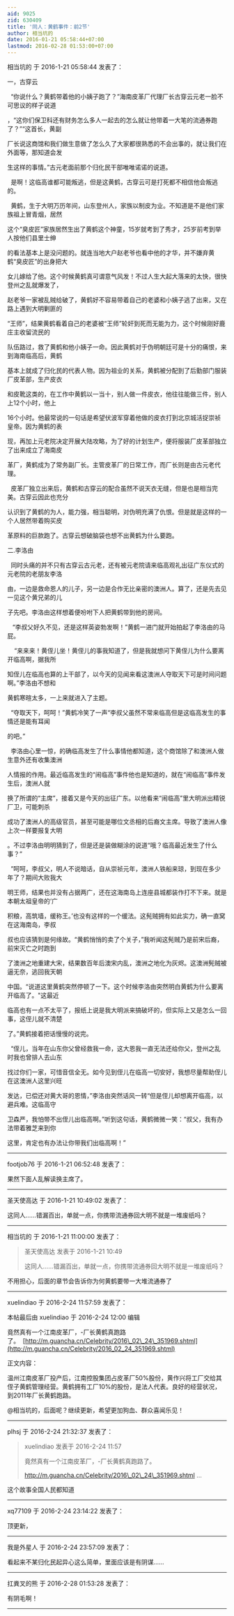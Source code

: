 ```yaml
---
aid: 9025
zid: 630409
title: '同人：黄鹤事件：前2节'
author: 相当坑的
date: 2016-01-21 05:58:44+07:00
lastmod: 2016-02-28 01:53:00+07:00
---
```


相当坑的 于 2016-1-21 05:58:44 发表了：

一，古穿云

  “你说什么？黄鹤带着他的小姨子跑了？”海南皮革厂代理厂长古穿云元老一脸不可思议的样子说道

，“这你们保卫科还有财务怎么多人一起去的怎么就让他带着一大笔的流通券跑了？”“这首长，黄副

厂长说这商馆和我们做生意做了怎么久了大家都很熟悉的不会出事的，就让我们在外面等，那知道会发

生这样的事情。”古元老面前那个归化民干部唯唯诺诺的说道。

  是啊！这临高谁都可能叛逃，但是这黄鹤，古穿云可是打死都不相信他会叛逃的。

  黄鹤，生于大明万历年间，山东登州人，家族以制皮为业。不知道是不是他们家族祖上冒青烟，居然

这个“臭皮匠”家族居然生出了黄鹤这个神童，15岁就考到了秀才，25岁前考到举人按他们县里士绅

的看法基本上是没问题的。就连当地大户赵老爷也看中他的才华，并不嫌弃黄鹤“臭皮匠”的出身把大

女儿嫁给了他。这个时候黄鹤真可谓意气风发！不过人生大起大落来的太快，很快登州之乱就爆发了，

赵老爷一家被乱贼给破了，黄鹤好不容易带着自己的老婆和小姨子逃了出来，又在路上遇到大明剿匪的

“王师”，结果黄鹤看着自己的老婆被“王师”轮奸到死而无能为力，这个时候刚好鹿庄主收留流民的

队伍路过，救了黄鹤和他小姨子一命。因此黄鹤对于伪明朝廷可是十分的痛恨，来到海南临高后，黄鹤

基本上就成了归化民的代表人物。因为祖业的关系，黄鹤被分配到了后勤部门服装厂皮革部，生产皮衣

和皮靴这类的，在工作中黄鹤以一当十，别人做一件皮衣，他往往能做三件，别人上12个小时，他上

16个小时。他最常说的一句话是希望伏波军穿着他做的皮衣打到北京城活捉崇祯皇帝。因为黄鹤的表

现，再加上元老院决定开展大陆攻略，为了好的计划生产，便将服装厂皮革部独立了出来成立了海南皮

革厂，黄鹤成为了常务副厂长。主管皮革厂的日常工作，而厂长则是由古元老代理。

  皮革厂独立出来后，黄鹤和古穿云的配合虽然不说天衣无缝，但是也是相当完美。古穿云因此也充分

认识到了黄鹤的为人，能力强，相当聪明，对伪明充满了仇恨。但是就是这样的一个人居然带着购买皮

革原料的巨款跑了。古穿云想破脑袋也想不出黄鹤为什么要跑。

二.李洛由

  同时头痛的并不只有古穿云古元老，还有被元老院请来临高观礼出征广东仪式的元老院的老朋友李洛

由，一边是救命恩人的儿子，另一边是合作无比亲密的澳洲人。算了，还是先去见一见这个黄兄弟的儿

子先吧。李洛由这样想着便吩咐下人把黄鹤带到他的房间。

   “李叔父好久不见，还是这样英姿勃发啊！”黄鹤一进门就开始拍起了李洛由的马屁。

    “来来来！黄侄儿坐！黄侄儿的事我知道了，但是我就想问下黄侄儿为什么要离开临高啊，据我所

知侄儿在临高也算的上干部了，以今天的见闻来看这澳洲人夺取天下可是时间问题啊。”李洛由不想和

黄鹤寒暄太多，一上来就进入了主题。

  “夺取天下，呵呵！”黄鹤冷笑了一声“李叔父虽然不常来临高但是这临高发生的事情还是能有耳闻

的吧。”

  李洛由心里一惊，的确临高发生了什么事情他都知道，这个商馆除了和澳洲人做生意外还有收集澳洲

人情报的作用。最近临高发生的“闹临高”事件他也是知道的，就在“闹临高”事件发生后，澳洲人就

换了所谓的“主席”，接着又是今天的出征广东。以他看来“闹临高”里大明派出精锐厂卫，可能刺杀

成功了澳洲人的高级官员，甚至可能是哪位文丞相的后裔文主席。导致了澳洲人像上次一样要报复大明

。不过李洛由明明猜到了，但是还是装做糊涂的说道“哦？临高最近发生了什么事？”

  ”呵呵，李叔父，明人不说暗话，自从崇祯元年，澳洲人铁船来琼，到现在多少年了？期间大败我大

明王师，结果也并没有占据两广，还在这海南岛上连座县城都装作打不下来。就是本朝太祖皇帝的‘广

积粮，高筑墙，缓称王。’也没有这样的一个缓法。这髡贼拥有如此实力，确一直窝在这海南岛，李叔

叔也应该猜到是何缘故。“黄鹤悄悄的卖了个关子，”我听闻这髡贼乃是前宋后裔，前宋灭亡之时跑到

了澳洲之地重建大宋，结果数百年后澳宋内乱，澳洲之地化为灰烬。这澳洲髡贼被逼无奈，逃回我天朝

中国。“说道这里黄鹤突然停顿了一下。这个时候李洛由突然明白黄鹤为什么要离开临高了。"这最近

临高也有一点不太平了，报纸上说是我大明派来搞破坏的，但实际上又是怎么一回事，这侄儿就不清楚

了。”黄鹤接着把话慢慢的说完。

  “侄儿，当年在山东你父曾经救我一命，这大恩我一直无法还给你父，登州之乱时我也曾排人去山东

找过你们一家，可惜音信全无。如今见到侄儿在临高一切安好，我想尽量帮助侄儿在这澳洲人这里兴旺

发达，已偿还对黄大哥的恩情，”李洛由突然话风一转“但是侄儿却想离开临高，以避兵难。这临高守

卫森严，我怕带不出侄儿出临高啊。”听到这句话，黄鹤微微一笑：“叔父，我有办法带着雅芝来到你

这里，肯定也有办法让你带我们出临高啊！”

---------

footjob76 于 2016-1-21 06:52:48 发表了：

果然下面人乱解读换主席了。

---------

圣天使高达 于 2016-1-21 10:49:02 发表了：

这同人……错漏百出，单就一点，你携带流通券回大明不就是一堆废纸吗？

---------

相当坑的 于 2016-1-21 11:00:00 发表了：

> 圣天使高达 发表于 2016-1-21 10:49
> 
> 这同人……错漏百出，单就一点，你携带流通券回大明不就是一堆废纸吗？



不用担心，后面的章节会告诉你为何黄鹤要带一大堆流通券了

---------

xuelindiao 于 2016-2-24 11:57:59 发表了：

本帖最后由 xuelindiao 于 2016-2-24 12:00 编辑 

竟然真有一个江南皮革厂，-厂长黄鹤真跑路了。  [http://m.guancha.cn/Celebrity/2016\_02\_24\_351969.shtml](http://m.guancha.cn/Celebrity/2016_02_24_351969.shtml)

正文内容：

温州江南皮革厂投产后，江南控股集团占皮革厂50%股份，黄作兴将工厂交给其侄子黄鹤管理经营。黄鹤拥有工厂10%的股份，是法人代表。良好的经营状况，到2011年厂长黄鹤跑路。

@相当坑的，后面呢？继续更新，希望更加狗血、群众喜闻乐见！

---------

plhsj 于 2016-2-24 21:32:37 发表了：

> xuelindiao 发表于 2016-2-24 11:57
> 
> 竟然真有一个江南皮革厂，-厂长黄鹤真跑路了。  
> 
> http://m.guancha.cn/Celebrity/2016\_02\_24\_351969.shtml ...



这个故事全国人民都知道

---------

xq77109 于 2016-2-24 23:14:22 发表了：

顶更新，

---------

我是外星人 于 2016-2-24 23:57:09 发表了：

看起来不某归化民起异心这么简单，里面应该是有阴谋……

---------

扛粪叉的熊 于 2016-2-28 01:53:28 发表了：

有阴毛啊！

---------

